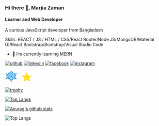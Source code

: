 ### Hi there 👋, Marjia Zaman
#### Learner and Web Developer
A curious JavaScript developer from Bangladesh

Skills: REACT / JS / HTML / CSS/React Router/Node JS/MongoDB/Material UI/React Bootstrap/Bootstrap/Visual Studio Code

- 🌱 I’m currently learning MERN 


[<img src='https://cdn.jsdelivr.net/npm/simple-icons@3.0.1/icons/github.svg' alt='github' height='40'>](https://github.com/https://github.com/marjia-anee)  [<img src='https://cdn.jsdelivr.net/npm/simple-icons@3.0.1/icons/linkedin.svg' alt='linkedin' height='40'>](https://www.linkedin.com/in/https://www.linkedin.com/in/marjia-zaman-212459115//)  [<img src='https://cdn.jsdelivr.net/npm/simple-icons@3.0.1/icons/facebook.svg' alt='facebook' height='40'>](https://www.facebook.com/https://www.facebook.com/marjia.anee/)  [<img src='https://cdn.jsdelivr.net/npm/simple-icons@3.0.1/icons/instagram.svg' alt='instagram' height='40'>](https://www.instagram.com/https://www.instagram.com/marjia_anee//)  

<a href='https://archiveprogram.github.com/'><img src='https://raw.githubusercontent.com/acervenky/animated-github-badges/master/assets/acbadge.gif' width='40' height='40'></a> <a href='https://stars.github.com/'><img src='https://raw.githubusercontent.com/acervenky/animated-github-badges/master/assets/starbadge.gif' width='35' height='35'></a> 

[![trophy](https://github-profile-trophy.vercel.app/?username=https://github.com/marjia-anee)](https://github.com/ryo-ma/github-profile-trophy)

[![Top Langs](https://github-readme-stats.vercel.app/api/top-langs/?username=https://github.com/marjia-anee)](https://github.com/anuraghazra/github-readme-stats)



[![Anurag's github stats](https://github-readme-stats.vercel.app/api?username=marjia-anee)](https://github.com/anuraghazra/github-readme-stats)


![Top Langs](https://github-readme-stats.vercel.app/api/top-langs/?username=marjia-anee)
